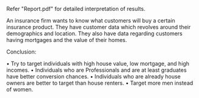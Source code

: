 Refer "Report.pdf" for detailed interpretation of results.

An insurance firm wants to know what customers will buy a certain insurance product. They have customer data which revolves around their demographics and location. They also have data regarding customers having mortgages and the value of their homes.

Conclusion:

• Try to target individuals with high house value, low mortgage, and high incomes.
• Individuals who are Professionals and are at least graduates have better conversion chances.
• Individuals who are already house owners are better to target than house renters.
• Target more men instead of women.

